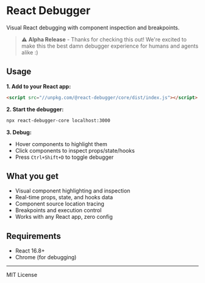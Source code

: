 # React Debugger

Visual React debugging with component inspection and breakpoints.

> ⚠️ **Alpha Release** - Thanks for checking this out! We're excited to make this the best damn debugger experience for humans and agents alike :)

## Usage

**1. Add to your React app:**

```html
<script src="//unpkg.com/@react-debugger/core/dist/index.js"></script>
```

**2. Start the debugger:**

```bash
npx react-debugger-core localhost:3000
```

**3. Debug:**

- Hover components to highlight them
- Click components to inspect props/state/hooks
- Press `Ctrl+Shift+D` to toggle debugger

## What you get

- Visual component highlighting and inspection
- Real-time props, state, and hooks data
- Component source location tracing
- Breakpoints and execution control
- Works with any React app, zero config

## Requirements

- React 16.8+
- Chrome (for debugging)

---

MIT License
